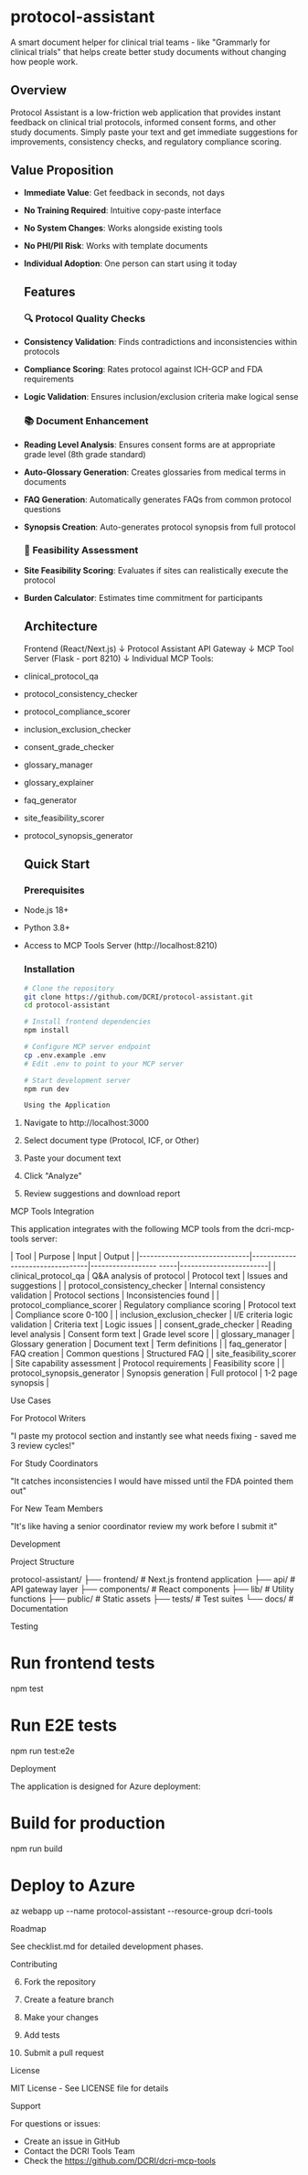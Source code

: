 # protocol-assistant
A smart document helper for clinical trial teams - like "Grammarly for clinical
 trials" that helps create better study documents without changing how people work.

## Overview

Protocol Assistant is a low-friction web application that provides instant feedback
 on clinical trial protocols, informed consent forms, and other study documents.
 Simply paste your text and get immediate suggestions for improvements, consistency
 checks, and regulatory compliance scoring.

## Value Proposition

- **Immediate Value**: Get feedback in seconds, not days
  
- **No Training Required**: Intuitive copy-paste interface
  
- **No System Changes**: Works alongside existing tools
  
- **No PHI/PII Risk**: Works with template documents
  
- **Individual Adoption**: One person can start using it today
  
  ## Features
  
  ### 🔍 Protocol Quality Checks
  
- **Consistency Validation**: Finds contradictions and inconsistencies within
  protocols
  
- **Compliance Scoring**: Rates protocol against ICH-GCP and FDA requirements
  
- **Logic Validation**: Ensures inclusion/exclusion criteria make logical sense
  
  ### 📚 Document Enhancement
  
- **Reading Level Analysis**: Ensures consent forms are at appropriate grade level
  (8th grade standard)
  
- **Auto-Glossary Generation**: Creates glossaries from medical terms in documents
  
- **FAQ Generation**: Automatically generates FAQs from common protocol questions
  
- **Synopsis Creation**: Auto-generates protocol synopsis from full protocol
  
  ### 🏥 Feasibility Assessment
  
- **Site Feasibility Scoring**: Evaluates if sites can realistically execute the
  protocol
  
- **Burden Calculator**: Estimates time commitment for participants
  
  ## Architecture
  
  Frontend (React/Next.js)
   ↓
  Protocol Assistant API Gateway
   ↓
  MCP Tool Server (Flask - port 8210)
   ↓
  Individual MCP Tools:
  
- clinical_protocol_qa
  
- protocol_consistency_checker
  
- protocol_compliance_scorer
  
- inclusion_exclusion_checker
  
- consent_grade_checker
  
- glossary_manager
  
- glossary_explainer
  
- faq_generator
  
- site_feasibility_scorer
  
- protocol_synopsis_generator
  
  ## Quick Start
  
  ### Prerequisites
  
- Node.js 18+
  
- Python 3.8+
  
- Access to MCP Tools Server (http://localhost:8210)
  
  ### Installation
  
  ```bash
  # Clone the repository
  git clone https://github.com/DCRI/protocol-assistant.git
  cd protocol-assistant
  
  # Install frontend dependencies
  npm install
  
  # Configure MCP server endpoint
  cp .env.example .env
  # Edit .env to point to your MCP server
  
  # Start development server
  npm run dev
  
  Using the Application
  ```
  

1. Navigate to http://localhost:3000
  
2. Select document type (Protocol, ICF, or Other)
  
3. Paste your document text
  
4. Click "Analyze"
  
5. Review suggestions and download report
  
  MCP Tools Integration
  
  This application integrates with the following MCP tools from the dcri-mcp-tools
  server:
  
  | Tool | Purpose | Input
   | Output |
  |------------------------------|---------------------------------|------------------
  -----|------------------------|
  | clinical_protocol_qa | Q&A analysis of protocol | Protocol text
   | Issues and suggestions |
  | protocol_consistency_checker | Internal consistency validation | Protocol sections
   | Inconsistencies found |
  | protocol_compliance_scorer | Regulatory compliance scoring | Protocol text
   | Compliance score 0-100 |
  | inclusion_exclusion_checker | I/E criteria logic validation | Criteria text
   | Logic issues |
  | consent_grade_checker | Reading level analysis | Consent form text
   | Grade level score |
  | glossary_manager | Glossary generation | Document text
   | Term definitions |
  | faq_generator | FAQ creation | Common questions
   | Structured FAQ |
  | site_feasibility_scorer | Site capability assessment | Protocol
  requirements | Feasibility score |
  | protocol_synopsis_generator | Synopsis generation | Full protocol
   | 1-2 page synopsis |
  
  Use Cases
  
  For Protocol Writers
  
  "I paste my protocol section and instantly see what needs fixing - saved me 3 review
  cycles!"
  
  For Study Coordinators
  
  "It catches inconsistencies I would have missed until the FDA pointed them out"
  
  For New Team Members
  
  "It's like having a senior coordinator review my work before I submit it"
  
  Development
  
  Project Structure
  
  protocol-assistant/
  ├── frontend/ # Next.js frontend application
  ├── api/ # API gateway layer
  ├── components/ # React components
  ├── lib/ # Utility functions
  ├── public/ # Static assets
  ├── tests/ # Test suites
  └── docs/ # Documentation
  
  Testing
  
  # Run frontend tests
  
  npm test
  
  # Run E2E tests
  
  npm run test:e2e
  
  Deployment
  
  The application is designed for Azure deployment:
  
  # Build for production
  
  npm run build
  
  # Deploy to Azure
  
  az webapp up --name protocol-assistant --resource-group dcri-tools
  
  Roadmap
  
  See checklist.md for detailed development phases.
  
  Contributing
  
6. Fork the repository
  
7. Create a feature branch
  
8. Make your changes
  
9. Add tests
  
10. Submit a pull request
  
  License
  
  MIT License - See LICENSE file for details
  
  Support
  
  For questions or issues:
  

- Create an issue in GitHub
- Contact the DCRI Tools Team
- Check the https://github.com/DCRI/dcri-mcp-tools
